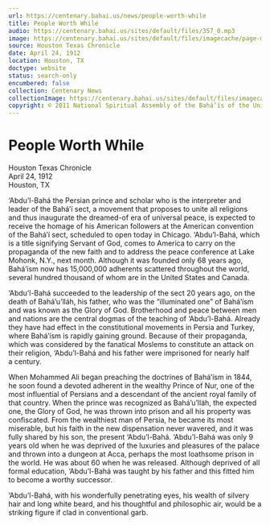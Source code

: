 ```yaml
---
url: https://centenary.bahai.us/news/people-worth-while
title: People Worth While
audio: https://centenary.bahai.us/sites/default/files/357_0.mp3
image: https://centenary.bahai.us/sites/default/files/imagecache/page-main-image/images/press_clippings/04-24-1912%20Houston%20Texas%20Chronicle%20People%20Worth%20While.png
source: Houston Texas Chronicle
date: April 24, 1912
location: Houston, TX
doctype: website
status: search-only
encumbered: false
collection: Centenary News
collectionImage: https://centenary.bahai.us/sites/default/files/imagecache/theme-image/main_image/abdulbaha-overview-small_0.jpg
copyright: © 2011 National Spiritual Assembly of the Bahá’ís of the United States
---
```



# People Worth While

Houston Texas Chronicle  
April 24, 1912  
Houston, TX  



‘Abdu’l-Bahá the Persian prince and scholar who is the interpreter and leader of the Bahá’í sect, a movement that proposes to unite all religions and thus inaugurate the dreamed-of era of universal peace, is expected to receive the homage of his American followers at the American convention of the Bahá’í sect, scheduled to open today in Chicago. ‘Abdu’l-Bahá, which is a title signifying Servant of God, comes to America to carry on the propaganda of the new faith and to address the peace conference at Lake Mohonk, N.Y., next month. Although it was founded only 68 years ago, Bahá’ísm now has 15,000,000 adherents scattered throughout the world, several hundred thousand of whom are in the United States and Canada.

‘Abdu’l-Bahá succeeded to the leadership of the sect 20 years ago, on the death of Bahá’u’lláh, his father, who was the “illuminated one” of Bahá’ísm and was known as the Glory of God. Brotherhood and peace between men and nations are the central dogmas of the teaching of ‘Abdu’l-Bahá. Already they have had effect in the constitutional movements in Persia and Turkey, where Bahá’ísm is rapidly gaining ground. Because of their propaganda, which was considered by the fanatical Moslems to constitute an attack on their religion, ‘Abdu’l-Bahá and his father were imprisoned for nearly half a century.

When Mohammed Ali began preaching the doctrines of Bahá’ísm in 1844, he soon found a devoted adherent in the wealthy Prince of Nur, one of the most influential of Persians and a descendant of the ancient royal family of that country. When the prince was recognized as Bahá’u’lláh, the expected one, the Glory of God, he was thrown into prison and all his property was confiscated. From the wealthiest man of Persia, he became its most miserable, but his faith in the new dispensation never wavered, and it was fully shared by his son, the present ‘Abdu’l-Bahá. ‘Abdu’l-Bahá was only 9 years old when he was deprived of the luxuries and pleasures of the palace and thrown into a dungeon at Acca, perhaps the most loathsome prison in the world. He was about 60 when he was released. Although deprived of all formal education, ‘Abdu’l-Bahá was taught by his father and this fitted him to become a worthy successor.

‘Abdu’l-Bahá, with his wonderfully penetrating eyes, his wealth of silvery hair and long white beard, and his thoughtful and philosophic air, would be a striking figure if clad in conventional garb.